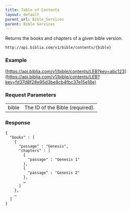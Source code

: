 ```yaml
---
title: Table of Contents
layout: default
parent_url: Bible_Services
parent: Bible Services
---
```

Returns the books and chapters of a given bible version.

    http://api.biblia.com/v1/bible/contents/{bible}

### Example

[https://api.biblia.com/v1/bible/contents/LEB?key=abc123](https://api.biblia.com/v1/bible/contents/LEB?key=fd37d8f28e95d3be8cb4fbc37e15e18e)

### Request Parameters

<table>
<tr><td> bible </td><td> The ID of the Bible (required). </td></tr>
</table>

### Response

    {
      "books" : [
        {
          "passage" : "Genesis",
          "chapters" : [
            {
              "passage" : "Genesis 1"
            },
            {
              "passage" : "Genesis 2"
            },
            …
          ]
        },
        …
      ]
    }
